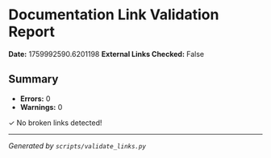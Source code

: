 # Documentation Link Validation Report

**Date:** 1759992590.6201198
**External Links Checked:** False

## Summary

- **Errors:** 0
- **Warnings:** 0

✓ No broken links detected!

---

*Generated by `scripts/validate_links.py`*